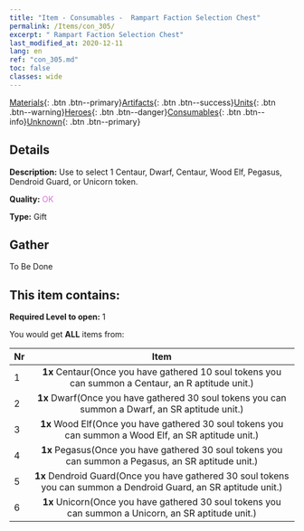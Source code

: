 ```yaml
---
title: "Item - Consumables -  Rampart Faction Selection Chest"
permalink: /Items/con_305/
excerpt: " Rampart Faction Selection Chest"
last_modified_at: 2020-12-11
lang: en
ref: "con_305.md"
toc: false
classes: wide
---
```

 [Materials](/Items/){: .btn .btn--primary}[Artifacts](/Items/Artifacts/){: .btn .btn--success}[Units](/Items/Units/){: .btn .btn--warning}[Heroes](/Items/Heroes/){: .btn .btn--danger}[Consumables](/Items/Consumables/){: .btn .btn--info}[Unknown](/Items/Unknown/){: .btn .btn--primary}

## Details
 **Description:** Use to select 1 Centaur, Dwarf, Centaur, Wood Elf, Pegasus, Dendroid Guard, or Unicorn token.

 **Quality:** <span style="color: #DA70D6">OK</span>

 **Type:** Gift

## Gather

  To Be Done

## This item contains:

 **Required Level to open:** 1

 You would get **ALL** items  from:

  | Nr |      Item    |
  |:---|:------------:|
  | 1 |  **1x** Centaur(Once you have gathered 10 soul tokens you can summon a Centaur, an R aptitude unit.) | 
  | 2 |  **1x** Dwarf(Once you have gathered 30 soul tokens you can summon a Dwarf, an SR aptitude unit.) | 
  | 3 |  **1x** Wood Elf(Once you have gathered 30 soul tokens you can summon a Wood Elf, an SR aptitude unit.) | 
  | 4 |  **1x** Pegasus(Once you have gathered 30 soul tokens you can summon a Pegasus, an SR aptitude unit.) | 
  | 5 |  **1x** Dendroid Guard(Once you have gathered 30 soul tokens you can summon a Dendroid Guard, an SR aptitude unit.) | 
  | 6 |  **1x** Unicorn(Once you have gathered 30 soul tokens you can summon a Unicorn, an SR aptitude unit.) | 
